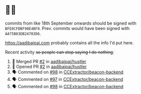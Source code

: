 # 👋🏻
<!--
**aadibajpai/aadibajpai** is a ✨ _special_ ✨ repository because its `README.md` (this file) appears on your GitHub profile.
-->
commits from like 18th September onwards should be signed with `BFE0CFDBF90E4BF0`. Prev. commits would have been signed with `AA75B83DB24703D6`.

https://aadibajpai.com probably contains all the info I'd put here.

Recent activity ~~so people can stop saying I do nothing~~:
<!--START_SECTION:activity-->
1. 🎉 Merged PR [#2](https://github.com/aadibajpai/hustler/pull/2) in [aadibajpai/hustler](https://github.com/aadibajpai/hustler)
2. 💪 Opened PR [#2](https://github.com/aadibajpai/hustler/pull/2) in [aadibajpai/hustler](https://github.com/aadibajpai/hustler)
3. 🗣 Commented on [#98](https://github.com/CCExtractor/beacon-backend/issues/98) in [CCExtractor/beacon-backend](https://github.com/CCExtractor/beacon-backend)
4. 🗣 Commented on [#97](https://github.com/CCExtractor/beacon-backend/issues/97) in [CCExtractor/beacon-backend](https://github.com/CCExtractor/beacon-backend)
5. 🗣 Commented on [#98](https://github.com/CCExtractor/beacon-backend/issues/98) in [CCExtractor/beacon-backend](https://github.com/CCExtractor/beacon-backend)
<!--END_SECTION:activity-->
